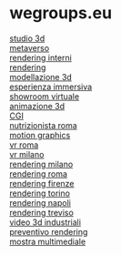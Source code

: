 # wegroups.eu
<a href="https://www.wegroups.eu">studio 3d</a><br>
<a href="https://www.wegroups.eu/metaverso">metaverso</a><br>
<a href="https://www.wegroups.eu/rendering-interni">rendering interni</a><br>
<a href="https://www.wegroups.eu/servizio-rendering-3d">rendering</a><br>
<a href="https://www.wegroups.eu/modellazione-3d">modellazione 3d</a><br>
<a href="https://www.wegroups.eu/esperienze-immersive">esperienza immersiva</a><br>
<a href="https://www.wegroups.eu/showroom-virtuale">showroom virtuale</a><br>
<a href="https://www.wegroups.eu/animazioni-3d" title="video 3d" >animazione 3d</a><br>
<a href="https://www.wegroups.eu/cose-la-cgi" title="cgi" >CGI</a><br>
<a href="https://www.dietistafaffini.it/nutrizionista-roma" title="nutrizionista roma"> nutrizionista roma</a><br>
<a href="https://www.wegroups.eu/motion-graphics" title="motion graphics" >motion graphics</a><br>
<a href="https://www.wegroups.eu/vr-roma" title="vr roma" >vr roma</a><br>
<a href="https://www.wegroups.eu/vr-milano" title="vr milano" >vr milano</a><br>
<a href="https://www.wegroups.eu/rendering-milano" title="rendering milano" >rendering milano</a><br>
<a href="https://www.wegroups.eu/rendering-roma" title="rendering roma" >rendering roma</a><br>
<a href="https://www.wegroups.eu/rendering-firenze" title="rendering firenze" >rendering firenze</a><br>
<a href="https://www.wegroups.eu/rendering-torino" title="rendering torino" >rendering torino</a><br>
<a href="https://www.wegroups.eu/rendering-napoli" title="rendering napoli" >rendering napoli</a><br>
<a href="https://www.wegroups.eu/rendering-treviso" title="rendering treviso" >rendering treviso</a><br>
<a href="https://www.wegroups.eu/video-3d-industriali" title="video 3d industriali" >video 3d industriali</a><br>
<a href="https://www.wegroups.eu/listino-prezzi">preventivo rendering</a><br>
<a href="https://www.wegroups.eu/mostre-immersive">mostra multimediale</a><br>









